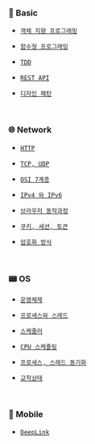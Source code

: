 ### 📗 Basic
- [`객체 지향 프로그래밍`]()

- [`함수형 프로그래밍`]()

- [`TDD`]()

- [`REST API`]()

- [`디자인 패턴`]()

<br>

### 🌐 Network
- [`HTTP`]()

- [`TCP, UDP`]()

- [`OSI 7계층`]()

- [`IPv4 와 IPv6`](https://github.com/sangwoo24/CS-Study/blob/main/Network/IPv4%20%EC%99%80%20IPv6.md)

- [`브라우저 동작과정`](https://github.com/sangwoo24/CS-Study/blob/main/Network/웹%20동작방식.md)

- [`쿠키, 세션, 토큰`](https://github.com/sangwoo24/CS-Study/blob/main/Network/Cookie%20와%20Session.md)

- [`암호화 방식`](https://github.com/sangwoo24/CS-Study/blob/main/Network/공개키%20%26%20대칭키.md)

<br>

### 📟 OS
- [`운영체제`](https://github.com/sangwoo24/CS-Study/blob/main/Operating%20System/운영체제란.md)

- [`프로세스와 스레드`](https://github.com/sangwoo24/CS-Study/blob/main/Operating%20System/프로세스와%20스레드.md)

- [`스케줄러`](https://github.com/sangwoo24/CS-Study/blob/main/Operating%20System/스케줄러와%20프로세스%20상태.md)

- [`CPU 스케줄링`](https://github.com/sangwoo24/CS-Study/blob/main/Operating%20System/CPU%20스케줄링.md)

- [`프로세스, 스레드 동기화`](https://github.com/sangwoo24/CS-Study/blob/main/Operating%20System/프로세스%20%26%20스레드%20동기화.md)

- [`교착상태`](https://github.com/sangwoo24/CS-Study/blob/main/Operating%20System/교착상태.md)

<br>

### 📱 Mobile
- [`DeepLink`](https://github.com/ssan9woo/Note/blob/main/Mobile/DeepLink.md)
